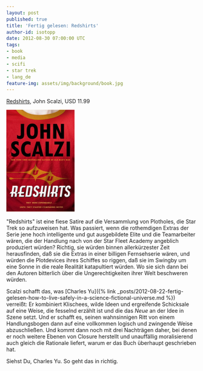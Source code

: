 ```yaml
---
layout: post
published: true
title: 'Fertig gelesen: Redshirts'
author-id: isotopp
date: 2012-08-30 07:00:00 UTC
tags:
- book
- media
- scifi
- star trek
- lang_de
feature-img: assets/img/background/book.jpg
---
```

[Redshirts](http://www.amazon.com/Redshirts-Novel-Three-Codas-ebook/dp/B0079XPUOW),
John Scalzi, USD 11.99

![Scalzi: Redshirts](/uploads/redshirts.png)

"Redshirts" ist eine fiese Satire auf die Versammlung von Plotholes, die
Star Trek so aufzuweisen hat.  Was passiert, wenn die rothemdigen Extras der
Serie jene hoch intelligente und gut ausgebildete Elite und die Teamarbeiter
wären, die der Handlung nach von der Star Fleet Academy angeblich produziert
würden?  Richtig, sie würden binnen allerkürzester Zeit herausfinden, daß
sie die Extras in einer billigen Fernsehserie wären, und würden die
Plotdevices ihres Schiffes so riggen, daß sie im Swingby um eine Sonne in
die reale Realität katapultiert würden.  Wo sie sich dann bei den Autoren
bitterlich über die Ungerechtigkeiten ihrer Welt beschweren würden.

Scalzi schafft das, was [Charles Yu]({% link _posts/2012-08-22-fertig-gelesen-how-to-live-safely-in-a-science-fictional-universe.md %})
verreißt: Er kombiniert Klischees, wilde Ideen und ergreifende Schicksale
auf eine Weise, die fesselnd erzählt ist und die das _Neue_ an der Idee in
Szene setzt.  Und er schafft es, seinen wahnsinnigen Ritt von einem
Handlungsbogen dann auf eine vollkommen logisch und zwingende Weise
abzuschließen.  Und kommt dann noch mit drei Nachträgen daher, bei denen er
noch weitere Ebenen von Closure herstellt und unauffällig moralisierend auch
gleich die Rationale liefert, warum er das Buch überhaupt geschrieben hat.

Siehst Du, Charles Yu.  So geht das in richtig.
